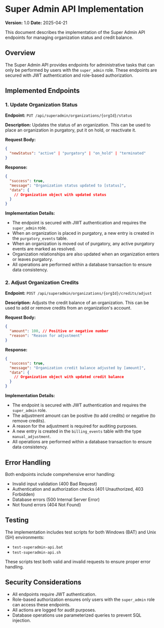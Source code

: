 # Super Admin API Implementation

**Version:** 1.0
**Date:** 2025-04-21

This document describes the implementation of the Super Admin API endpoints for managing organization status and credit balance.

## Overview

The Super Admin API provides endpoints for administrative tasks that can only be performed by users with the `super_admin` role. These endpoints are secured with JWT authentication and role-based authorization.

## Implemented Endpoints

### 1. Update Organization Status

**Endpoint:** `PUT /api/superadmin/organizations/{orgId}/status`

**Description:** Updates the status of an organization. This can be used to place an organization in purgatory, put it on hold, or reactivate it.

**Request Body:**
```json
{
  "newStatus": "active" | "purgatory" | "on_hold" | "terminated"
}
```

**Response:**
```json
{
  "success": true,
  "message": "Organization status updated to [status]",
  "data": {
    // Organization object with updated status
  }
}
```

**Implementation Details:**
- The endpoint is secured with JWT authentication and requires the `super_admin` role.
- When an organization is placed in purgatory, a new entry is created in the `purgatory_events` table.
- When an organization is moved out of purgatory, any active purgatory events are marked as resolved.
- Organization relationships are also updated when an organization enters or leaves purgatory.
- All operations are performed within a database transaction to ensure data consistency.

### 2. Adjust Organization Credits

**Endpoint:** `POST /api/superadmin/organizations/{orgId}/credits/adjust`

**Description:** Adjusts the credit balance of an organization. This can be used to add or remove credits from an organization's account.

**Request Body:**
```json
{
  "amount": 100, // Positive or negative number
  "reason": "Reason for adjustment"
}
```

**Response:**
```json
{
  "success": true,
  "message": "Organization credit balance adjusted by [amount]",
  "data": {
    // Organization object with updated credit balance
  }
}
```

**Implementation Details:**
- The endpoint is secured with JWT authentication and requires the `super_admin` role.
- The adjustment amount can be positive (to add credits) or negative (to remove credits).
- A reason for the adjustment is required for auditing purposes.
- A new entry is created in the `billing_events` table with the type `manual_adjustment`.
- All operations are performed within a database transaction to ensure data consistency.

## Error Handling

Both endpoints include comprehensive error handling:

- Invalid input validation (400 Bad Request)
- Authentication and authorization checks (401 Unauthorized, 403 Forbidden)
- Database errors (500 Internal Server Error)
- Not found errors (404 Not Found)

## Testing

The implementation includes test scripts for both Windows (BAT) and Unix (SH) environments:

- `test-superadmin-api.bat`
- `test-superadmin-api.sh`

These scripts test both valid and invalid requests to ensure proper error handling.

## Security Considerations

- All endpoints require JWT authentication.
- Role-based authorization ensures only users with the `super_admin` role can access these endpoints.
- All actions are logged for audit purposes.
- Database operations use parameterized queries to prevent SQL injection.